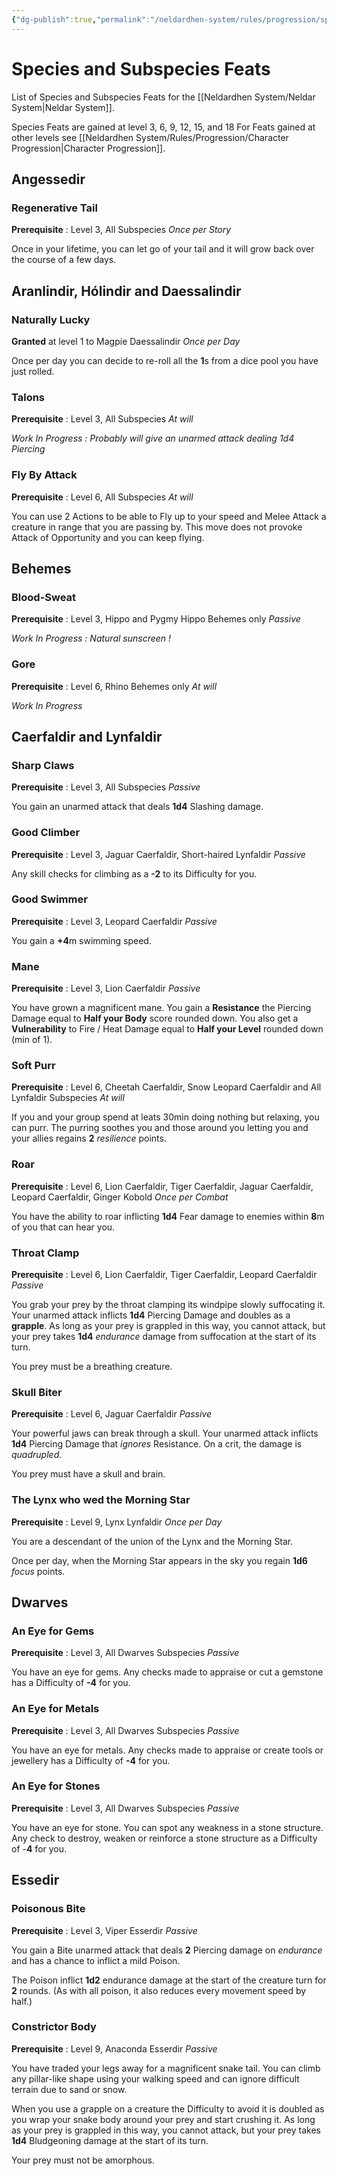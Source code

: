 ```yaml
---
{"dg-publish":true,"permalink":"/neldardhen-system/rules/progression/species-feat/"}
---
```



# Species and Subspecies Feats
List of Species and Subspecies Feats for the [[Neldardhen System/Neldar System\|Neldar System]].

Species Feats are gained at level 3, 6, 9, 12, 15, and 18
For Feats gained at other levels see [[Neldardhen System/Rules/Progression/Character Progression\|Character Progression]].

## Angessedir

### Regenerative Tail
**Prerequisite** : Level 3, All Subspecies
_Once per Story_

Once in your lifetime, you can let go of your tail and it will grow back over the course of a few days.

## Aranlindir, Hólindir and Daessalindir 

### Naturally Lucky
**Granted** at level 1 to Magpie Daessalindir
_Once per Day_

Once per day you can decide to re-roll all the **1**s from a dice pool you have just rolled.

### Talons
**Prerequisite** : Level 3, All Subspecies
_At will_

_Work In Progress : Probably will give an unarmed attack dealing 1d4 Piercing_

### Fly By Attack
**Prerequisite** : Level 6, All Subspecies
_At will_

You can use 2 Actions to be able to Fly up to your speed and Melee Attack a creature in range that you are passing by. This move does not provoke Attack of Opportunity and you can keep flying.

## Behemes

### Blood-Sweat
**Prerequisite** : Level 3, Hippo and Pygmy Hippo Behemes only 
_Passive_

_Work In Progress : Natural sunscreen !_

### Gore
**Prerequisite** : Level 6, Rhino Behemes only
_At will_

_Work In Progress_

## Caerfaldir and Lynfaldir

### Sharp Claws
**Prerequisite** : Level 3, All Subspecies
_Passive_

You gain an unarmed attack that deals **1d4** Slashing damage.

### Good Climber
**Prerequisite** : Level 3, Jaguar Caerfaldir, Short-haired Lynfaldir
_Passive_

Any skill checks for climbing as a **-2** to its Difficulty for you.
### Good Swimmer
**Prerequisite** : Level 3, Leopard Caerfaldir
_Passive_

You gain a **+4**m swimming speed.

### Mane
**Prerequisite** : Level 3, Lion Caerfaldir
_Passive_

You have grown a magnificent mane. You gain a **Resistance** the Piercing Damage equal to **Half your Body** score rounded down. You also get a **Vulnerability** to Fire / Heat Damage equal to **Half your Level** rounded down (min of 1).

### Soft Purr
**Prerequisite** : Level 6, Cheetah Caerfaldir, Snow Leopard Caerfaldir and All Lynfaldir Subspecies
_At will_

If you and your group spend at leats 30min doing nothing but relaxing, you can purr. The purring soothes you and those around you letting you and your allies regains **2** _resilience_ points.

### Roar
**Prerequisite** : Level 6, Lion Caerfaldir, Tiger Caerfaldir, Jaguar Caerfaldir, Leopard Caerfaldir, Ginger Kobold
_Once per Combat_

You have the ability to roar inflicting **1d4** Fear damage to enemies within **8**m of you that can hear you.

### Throat Clamp
**Prerequisite** : Level 6, Lion Caerfaldir, Tiger Caerfaldir, Leopard Caerfaldir
_Passive_

You grab your prey by the throat clamping its windpipe slowly suffocating it. Your unarmed attack inflicts **1d4** Piercing Damage and doubles as a **grapple**. As long as your prey is grappled in this way, you cannot attack, but your prey takes **1d4** _endurance_ damage from suffocation at the start of its turn.  
  
You prey must be a breathing creature.

### Skull Biter
**Prerequisite** : Level 6, Jaguar Caerfaldir
_Passive_

Your powerful jaws can break through a skull. Your unarmed attack inflicts **1d4** Piercing Damage that _ignores_ Resistance. On a crit, the damage is _quadrupled_.
  
You prey must have a skull and brain.

### The Lynx who wed the Morning Star
**Prerequisite** : Level 9, Lynx Lynfaldir
_Once per Day_

You are a descendant of the union of the Lynx and the Morning Star.  
  
Once per day, when the Morning Star appears in the sky you regain **1d6** _focus_ points.

## Dwarves

### An Eye for Gems
**Prerequisite** : Level 3, All Dwarves Subspecies
_Passive_

You have an eye for gems. Any checks made to appraise or cut a gemstone has a Difficulty of **-4** for you.

### An Eye for Metals
**Prerequisite** : Level 3, All Dwarves Subspecies
_Passive_

You have an eye for metals. Any checks made to appraise or create tools or jewellery has a Difficulty of **-4** for you.

### An Eye for Stones
**Prerequisite** : Level 3, All Dwarves Subspecies
_Passive_

You have an eye for stone. You can spot any weakness in a stone structure. Any check to destroy, weaken or reinforce a stone structure as a Difficulty of -**4** for you.


## Essedir

### Poisonous Bite
**Prerequisite** : Level 3, Viper Esserdir
_Passive_

You gain a Bite unarmed attack that deals **2** Piercing damage on _endurance_ and has a chance to inflict a mild Poison.  
  
The Poison inflict **1d2** endurance damage at the start of the creature turn for **2** rounds. (As with all poison, it also reduces every movement speed by half.)

### Constrictor Body
**Prerequisite** : Level 9, Anaconda Esserdir
_Passive_

You have traded your legs away for a magnificent snake tail. You can climb any pillar-like shape using your walking speed and can ignore difficult terrain due to sand or snow.  
  
When you use a grapple on a creature the Difficulty to avoid it is doubled as you wrap your snake body around your prey and start crushing it. As long as your prey is grappled in this way, you cannot attack, but your prey takes **1d4** Bludgeoning damage at the start of its turn.  
  
Your prey must not be amorphous.